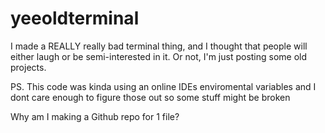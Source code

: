 # yeeoldterminal
I made a REALLY really bad terminal thing, and I thought that people will either laugh or be semi-interested in it.
Or not, I'm just posting some old projects.

PS. This code was kinda using an online IDEs enviromental variables and I dont care enough to figure those out so some stuff might be broken

Why am I making a Github repo for 1 file?
